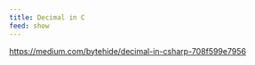 ```yaml
---
title: Decimal in C
feed: show
---
```


<https://medium.com/bytehide/decimal-in-csharp-708f599e7956>
